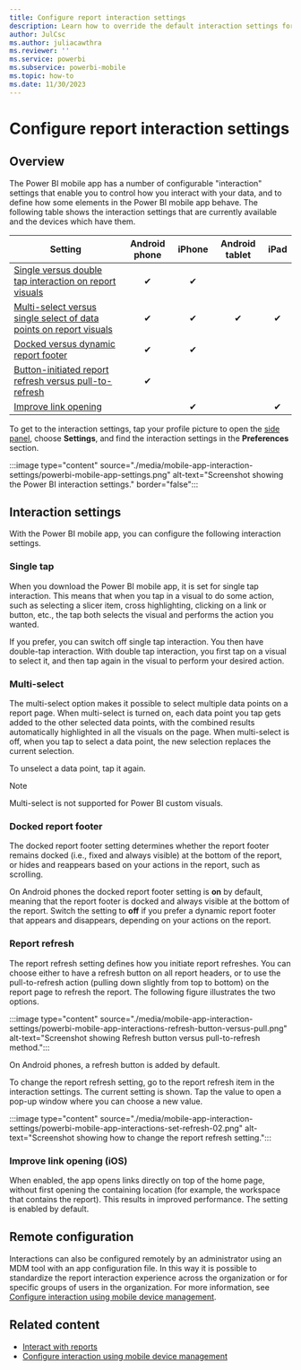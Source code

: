 ```yaml
---
title: Configure report interaction settings
description: Learn how to override the default interaction settings for reports in the Power BI mobile app.
author: JulCsc
ms.author: juliacawthra
ms.reviewer: ''
ms.service: powerbi
ms.subservice: powerbi-mobile
ms.topic: how-to
ms.date: 11/30/2023
---
```


# Configure report interaction settings

## Overview

The Power BI mobile app has a number of configurable "interaction" settings that enable you to control how you interact with your data, and to define how some elements in the Power BI mobile app behave. The following table shows the interaction settings that are currently available and the devices which have them.

| Setting | Android phone | iPhone | Android tablet  | iPad |
|---------|:-:|:-:|:-:|:-:|
| [Single versus double tap interaction on report visuals](#single-tap) |✔|✔|||
| [Multi-select versus single select of data points on report visuals](#multi-select) |✔|✔|✔|✔|
| [Docked versus dynamic report footer](#docked-report-footer) |✔|✔|||
| [Button-initiated report refresh versus pull-to-refresh](#report-refresh) |✔||||
| [Improve link opening](#improve-link-opening-ios) ||✔||✔|

To get to the interaction settings, tap your profile picture to open the [side panel](./mobile-apps-home-page.md#header), choose **Settings**, and find the interaction settings in the **Preferences** section.

:::image type="content" source="./media/mobile-app-interaction-settings/powerbi-mobile-app-settings.png" alt-text="Screenshot showing the Power BI interaction settings." border="false":::

## Interaction settings

With the Power BI mobile app, you can configure the following interaction settings.

### Single tap

When you download the Power BI mobile app, it is set for single tap interaction. This means that when you tap in a visual to do some action, such as selecting a slicer item, cross highlighting, clicking on a link or button, etc., the tap both selects the visual and performs the action you wanted.

If you prefer, you can switch off single tap interaction. You then have double-tap interaction. With double tap interaction, you first tap on a visual to select it, and then tap again in the visual to perform your desired action.

### Multi-select

The multi-select option makes it possible to select multiple data points on a report page. When multi-select is turned on, each data point you tap gets added to the other selected data points, with the combined results automatically highlighted in all the visuals on the page. When multi-select is off, when you tap to select a data point, the new selection replaces the current selection.

To unselect a data point, tap it again.

>[!NOTE]
>Multi-select is not supported for Power BI custom visuals.

### Docked report footer

The docked report footer setting determines whether the report footer remains docked (i.e., fixed and always visible) at the bottom of the report, or hides and reappears based on your actions in the report, such as scrolling.

On Android phones the docked report footer setting is **on** by default, meaning that the report footer is docked and always visible at the bottom of the report. Switch the setting to **off** if you prefer a dynamic report footer that appears and disappears, depending on your actions on the report.

### Report refresh

The report refresh setting defines how you initiate report refreshes. You can choose either to have a refresh button on all report headers, or to use the pull-to-refresh action (pulling down slightly from top to bottom) on the report page to refresh the report. The following figure illustrates the two options.

:::image type="content" source="./media/mobile-app-interaction-settings/powerbi-mobile-app-interactions-refresh-button-versus-pull.png" alt-text="Screenshot showing Refresh button versus pull-to-refresh method.":::

On Android phones, a refresh button is added by default.

To change the report refresh setting, go to the report refresh item in the interaction settings. The current setting is shown. Tap the value to open a pop-up window where you can choose a new value.

:::image type="content" source="./media/mobile-app-interaction-settings/powerbi-mobile-app-interactions-set-refresh-02.png" alt-text="Screenshot showing how to change the report refresh setting.":::

### Improve link opening (iOS)

When enabled, the app opens links directly on top of the home page, without first opening the containing location (for example, the workspace that contains the report). This results in improved performance. The setting is enabled by default.

## Remote configuration

Interactions can also be configured remotely by an administrator using an MDM tool with an app configuration file. In this way it is possible to standardize the report interaction experience across the organization or for specific groups of users in the organization. For more information, see [Configure interaction using mobile device management](./mobile-app-configuration.md).

## Related content

- [Interact with reports](./mobile-reports-in-the-mobile-apps.md#interact-with-reports)
- [Configure interaction using mobile device management](./mobile-app-configuration.md)
